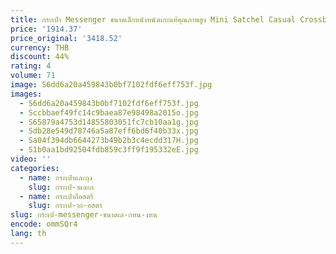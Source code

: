 ```yaml
---
title: กระเป๋า Messenger ขนาดเล็กหนังหนังแกะแท้คุณภาพสูง Mini Satchel Casual Crossbody Pack กระเป๋าสะพายกระเป๋าเดินทางโทรศัพท์มือถือ
price: '1914.37'
price_original: '3418.52'
currency: THB
discount: 44%
rating: 4
volume: 71
image: S6dd6a20a459843b0bf7102fdf6eff753f.jpg
images:
  - S6dd6a20a459843b0bf7102fdf6eff753f.jpg
  - Sccbbaef49fc14c9baea87e98498a2015o.jpg
  - S65879a4753d14855803051fc7cb10aa1g.jpg
  - Sdb28e549d78746a5a87eff6bd6f40b33x.jpg
  - Sa04f394db6644273b49b2b3c4ecdd317H.jpg
  - S1b0aa1bd92504fdb859c3ff9f195332eE.jpg
video: ''
categories:
  - name: กระเป๋าและถุง
    slug: กระเป-าและถ
  - name: กระเป๋าถือสตรี
    slug: กระเป-าถ-อสตร
slug: กระเป-messenger-ขนาดเล-กหน-งหน
encode: ommSQr4
lang: th
---
```

  